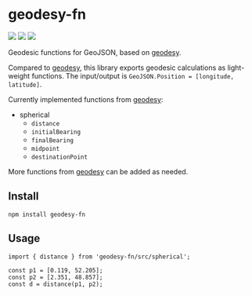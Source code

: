 # geodesy-fn


[![](https://img.shields.io/npm/dm/geodesy-fn)](https://www.npmjs.com/package/geodesy-fn)
[![](https://img.shields.io/david/zakjan/geodesy-fn)](https://www.npmjs.com/package/geodesy-fn)
[![](https://img.shields.io/bundlephobia/min/geodesy-fn)](https://www.npmjs.com/package/geodesy-fn)

Geodesic functions for GeoJSON, based on [geodesy](https://github.com/chrisveness/geodesy).

Compared to [geodesy](https://github.com/chrisveness/geodesy), this library exports geodesic calculations as light-weight functions. The input/output is `GeoJSON.Position = [longitude, latitude]`.

Currently implemented functions from [geodesy](https://github.com/chrisveness/geodesy):

- spherical
    - `distance`
    - `initialBearing`
    - `finalBearing`
    - `midpoint`
    - `destinationPoint`

More functions from [geodesy](https://github.com/chrisveness/geodesy) can be added as needed.

## Install

```
npm install geodesy-fn
```

## Usage

```
import { distance } from 'geodesy-fn/src/spherical';

const p1 = [0.119, 52.205];
const p2 = [2.351, 48.857];
const d = distance(p1, p2);
```